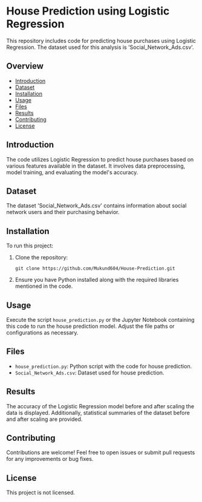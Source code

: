 # House Prediction using Logistic Regression

This repository includes code for predicting house purchases using Logistic Regression. The dataset used for this analysis is 'Social_Network_Ads.csv'.

## Overview

- [Introduction](#house-prediction-using-logistic-regression)
- [Dataset](#dataset)
- [Installation](#installation)
- [Usage](#usage)
- [Files](#files)
- [Results](#results)
- [Contributing](#contributing)
- [License](#license)

## Introduction

The code utilizes Logistic Regression to predict house purchases based on various features available in the dataset. It involves data preprocessing, model training, and evaluating the model's accuracy.

## Dataset

The dataset 'Social_Network_Ads.csv' contains information about social network users and their purchasing behavior.

## Installation

To run this project:

1. Clone the repository:

    ```
    git clone https://github.com/Mukund604/House-Prediction.git
    ```

2. Ensure you have Python installed along with the required libraries mentioned in the code.

## Usage

Execute the script `house_prediction.py` or the Jupyter Notebook containing this code to run the house prediction model. Adjust the file paths or configurations as necessary.

## Files

- `house_prediction.py`: Python script with the code for house prediction.
- `Social_Network_Ads.csv`: Dataset used for house prediction.

## Results

The accuracy of the Logistic Regression model before and after scaling the data is displayed. Additionally, statistical summaries of the dataset before and after scaling are provided.

## Contributing

Contributions are welcome! Feel free to open issues or submit pull requests for any improvements or bug fixes.

## License

This project is not licensed.
